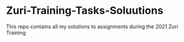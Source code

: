 # Zuri-Training-Tasks-Soluutions
This repo contains all my solutions to assignments during the 2021 Zuri Training
